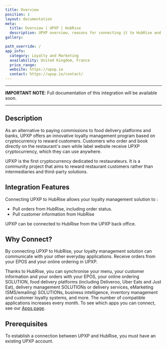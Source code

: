 ```yaml
---
title: Overview
position: 1
layout: documentation
meta:
  title: Overview | UPXP | HubRise
  description: UPXP overview, reasons for connecting it to HubRise and summary of integrated features. Synchronise data between your Loyalty management solution and your apps.
gallery:

path_override: /
app_info:
  category: Loyalty and Marketing
  availability: United Kingdom, France
  price_range:
  website: https://upxp.io
  contact: https://upxp.io/contact/
---
```


---

**IMPORTANT NOTE**: Full documentation of this integration will be available soon.

---

## Description

As an alternative to paying commissions to food delivery platforms and banks, UPXP offers an innovative loyalty management program based on cryptocurrency to reward customers. Customers who order and book directly on the restaurant's own while label website receive UPXP cryptocurrency, which they can use anywhere.

UPXP is the first cryptocurrency dedicated to restaurateurs.
It is a community project that aims to reward restaurant customers rather than intermediaries and third-party solutions.

## Integration Features

Connecting UPXP to HubRise allows your loyalty management solution to :

- Pull orders from HubRise, including order status.
- Pull customer information from HubRise

UPXP can be connected to HubRise from the UPXP back office.

## Why Connect?

By connecting UPXP to HubRise, your loyalty management solution can communicate with your other everyday applications. Receive orders from your EPOS and your online ordering in UPXP.

Thanks to HubRise, you can synchronise your menu, your customer information and your orders with your EPOS, your online ordering SOLUTION, food delivery platforms (including Deliveroo, Uber Eats and Just Eat), delivery management SOLUTIONs or delivery services, eMarketing (SMS/emailing) SOLUTIONs, business intelligence, inventory management and customer loyalty systems, and more. The number of compatible applications increases every month. To see which apps you can connect, see our [Apps page](/apps).

## Prerequisites

To establish a connection between UPXP and HubRise, you must have an existing UPXP account.
